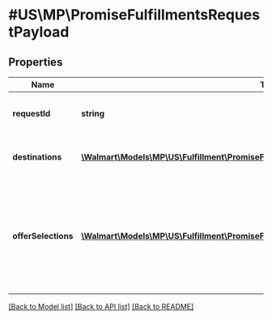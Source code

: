 # #US\MP\PromiseFulfillmentsRequestPayload

## Properties

Name | Type | Description | Notes
------------ | ------------- | ------------- | -------------
**requestId** | **string** | The identifier to identify the request. |
**destinations** | [**\Walmart\Models\MP\US\Fulfillment\PromiseFulfillmentsRequestPayloadDestinationsInner[]**](PromiseFulfillmentsRequestPayloadDestinationsInner.md) | Customer order destination details. |
**offerSelections** | [**\Walmart\Models\MP\US\Fulfillment\PromiseFulfillmentsRequestPayloadOfferSelectionsInner[]**](PromiseFulfillmentsRequestPayloadOfferSelectionsInner.md) | Offer Selection details. List of offers - number of offer inside offer selection should be less than or equal to 30. |


[[Back to Model list]](../) [[Back to API list]](../../Api/US/MP) [[Back to README]](../../README.md)
